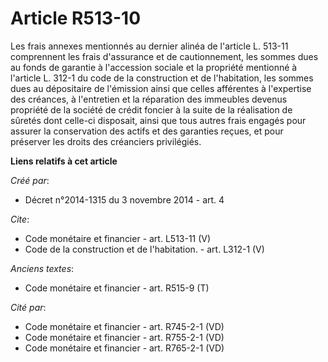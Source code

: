 # Article R513-10

Les frais annexes mentionnés au dernier alinéa de l'article L. 513-11 comprennent les frais d'assurance et de cautionnement,
les sommes dues au fonds de garantie à l'accession sociale et la propriété mentionné à l'article L. 312-1 du code de la
construction et de l'habitation, les sommes dues au dépositaire de l'émission ainsi que celles afférentes à l'expertise des
créances, à l'entretien et la réparation des immeubles devenus propriété de la société de crédit foncier à la suite de la
réalisation de sûretés dont celle-ci disposait, ainsi que tous autres frais engagés pour assurer la conservation des actifs
et des garanties reçues, et pour préserver les droits des créanciers privilégiés.

**Liens relatifs à cet article**

_Créé par_:

  - Décret n°2014-1315 du 3 novembre 2014 - art. 4

_Cite_:

  - Code monétaire et financier - art. L513-11 (V)
  - Code de la construction et de l'habitation. - art. L312-1 (V)

_Anciens textes_:

  - Code monétaire et financier - art. R515-9 (T)

_Cité par_:

  - Code monétaire et financier - art. R745-2-1 (VD)
  - Code monétaire et financier - art. R755-2-1 (VD)
  - Code monétaire et financier - art. R765-2-1 (VD)
